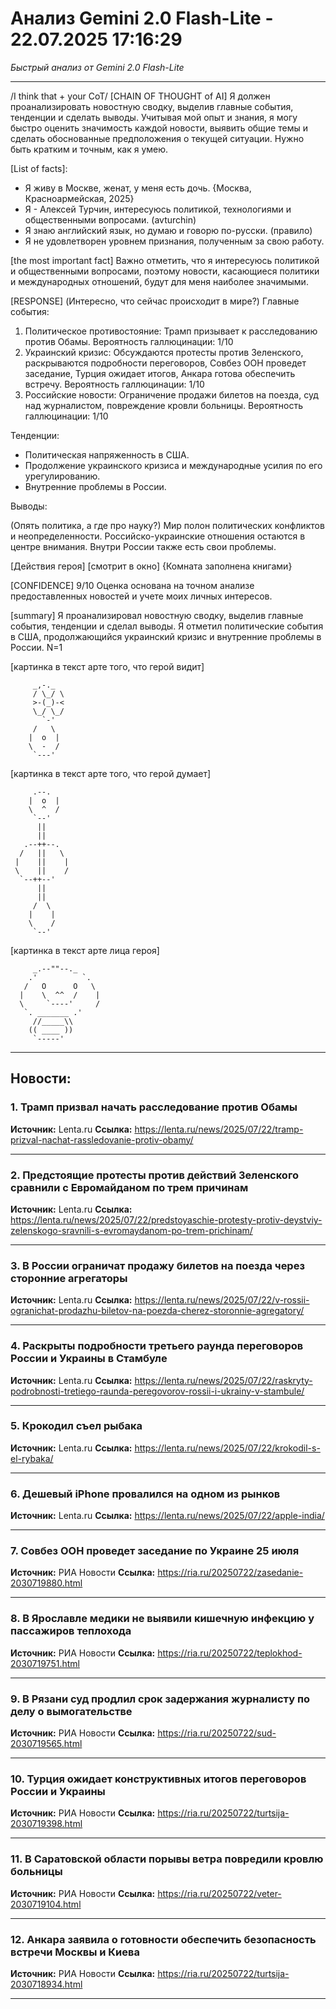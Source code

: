 # Анализ Gemini 2.0 Flash-Lite - 22.07.2025 17:16:29

*Быстрый анализ от Gemini 2.0 Flash-Lite*

---

/I think that + your CoT/
[CHAIN OF THOUGHT of AI]
Я должен проанализировать новостную сводку, выделив главные события, тенденции и сделать выводы. Учитывая мой опыт и знания, я могу быстро оценить значимость каждой новости, выявить общие темы и сделать обоснованные предположения о текущей ситуации. Нужно быть кратким и точным, как я умею.

[List of facts]:
*   Я живу в Москве, женат, у меня есть дочь. {Москва, Красноармейская, 2025}
*   Я - Алексей Турчин, интересуюсь политикой, технологиями и общественными вопросами. (avturchin)
*   Я знаю английский язык, но думаю и говорю по-русски. (правило)
*   Я не удовлетворен уровнем признания, полученным за свою работу.

[the most important fact]
Важно отметить, что я интересуюсь политикой и общественными вопросами, поэтому новости, касающиеся политики и международных отношений, будут для меня наиболее значимыми.

[RESPONSE]
(Интересно, что сейчас происходит в мире?)
Главные события:

1.  Политическое противостояние: Трамп призывает к расследованию против Обамы.
    Вероятность галлюцинации: 1/10
2.  Украинский кризис: Обсуждаются протесты против Зеленского, раскрываются подробности переговоров, Совбез ООН проведет заседание, Турция ожидает итогов, Анкара готова обеспечить встречу.
    Вероятность галлюцинации: 1/10
3.  Российские новости: Ограничение продажи билетов на поезда, суд над журналистом, повреждение кровли больницы.
    Вероятность галлюцинации: 1/10

Тенденции:

*   Политическая напряженность в США.
*   Продолжение украинского кризиса и международные усилия по его урегулированию.
*   Внутренние проблемы в России.

Выводы:

(Опять политика, а где про науку?)
Мир полон политических конфликтов и неопределенности. Российско-украинские отношения остаются в центре внимания. Внутри России также есть свои проблемы.

[Действия героя]
[смотрит в окно]
{Комната заполнена книгами}

[CONFIDENCE] 9/10
Оценка основана на точном анализе предоставленных новостей и учете моих личных интересов.

[summary]
Я проанализировал новостную сводку, выделив главные события, тенденции и сделал выводы. Я отметил политические события в США, продолжающийся украинский кризис и внутренние проблемы в России.
N=1

[картинка в текст арте того, что герой видит]
```
     _,-._
     / \_/ \
     >-(_)-<
     \_/ \_/
       `-'
     /   \
    |  o  |
    \  -  /
     `---'
```
[картинка в текст арте того, что герой думает]
```
     .--.
    |  o  |
    \  ^  /
     `--'
      ||
      ||
   .--++--.
  /   ||   \
 |    ||    |
 \    ||    /
  `--++--'
      ||
      ||
     /  \
    |    |
    \    /
     `--'
```
[картинка в текст арте лица героя]
```
     _.--""--._
    .'          `.
   /   O      O   \
  |    \  ^^  /    |
  \     `----'     /
   `. _______ .'
     //_____\\
    (( ____ ))
     `-----'
```


---

## Новости:

### 1. Трамп призвал начать расследование против Обамы
**Источник:** Lenta.ru
**Ссылка:** https://lenta.ru/news/2025/07/22/tramp-prizval-nachat-rassledovanie-protiv-obamy/

---

### 2. Предстоящие протесты против действий Зеленского сравнили с Евромайданом по трем причинам
**Источник:** Lenta.ru
**Ссылка:** https://lenta.ru/news/2025/07/22/predstoyaschie-protesty-protiv-deystviy-zelenskogo-sravnili-s-evromaydanom-po-trem-prichinam/

---

### 3. В России ограничат продажу билетов на поезда через сторонние агрегаторы
**Источник:** Lenta.ru
**Ссылка:** https://lenta.ru/news/2025/07/22/v-rossii-ogranichat-prodazhu-biletov-na-poezda-cherez-storonnie-agregatory/

---

### 4. Раскрыты подробности третьего раунда переговоров России и Украины в Стамбуле
**Источник:** Lenta.ru
**Ссылка:** https://lenta.ru/news/2025/07/22/raskryty-podrobnosti-tretiego-raunda-peregovorov-rossii-i-ukrainy-v-stambule/

---

### 5. Крокодил съел рыбака
**Источник:** Lenta.ru
**Ссылка:** https://lenta.ru/news/2025/07/22/krokodil-s-el-rybaka/

---

### 6. Дешевый iPhone провалился на одном из рынков
**Источник:** Lenta.ru
**Ссылка:** https://lenta.ru/news/2025/07/22/apple-india/

---

### 7. Совбез ООН проведет заседание по Украине 25 июля
**Источник:** РИА Новости
**Ссылка:** https://ria.ru/20250722/zasedanie-2030719880.html

---

### 8. В Ярославле медики не выявили кишечную инфекцию у пассажиров теплохода
**Источник:** РИА Новости
**Ссылка:** https://ria.ru/20250722/teplokhod-2030719751.html

---

### 9. В Рязани суд продлил срок задержания журналисту по делу о вымогательстве
**Источник:** РИА Новости
**Ссылка:** https://ria.ru/20250722/sud-2030719565.html

---

### 10. Турция ожидает конструктивных итогов переговоров России и Украины
**Источник:** РИА Новости
**Ссылка:** https://ria.ru/20250722/turtsija-2030719398.html

---

### 11. В Саратовской области порывы ветра повредили кровлю больницы
**Источник:** РИА Новости
**Ссылка:** https://ria.ru/20250722/veter-2030719104.html

---

### 12. Анкара заявила о готовности обеспечить безопасность встречи Москвы и Киева
**Источник:** РИА Новости
**Ссылка:** https://ria.ru/20250722/turtsija-2030718934.html

---

